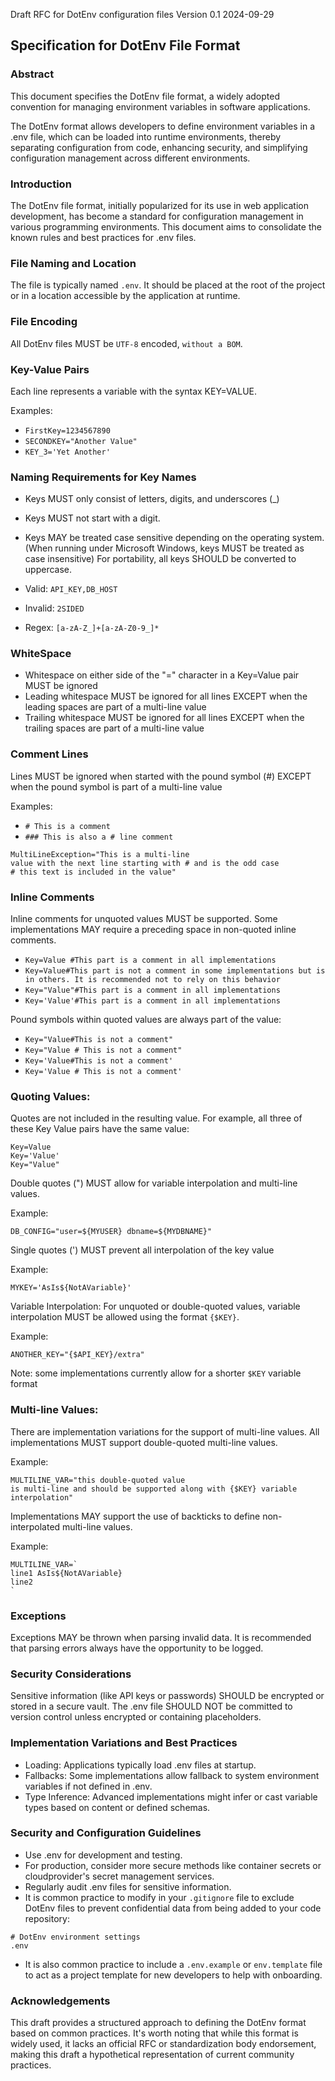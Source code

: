 Draft RFC for DotEnv configuration files
Version 0.1 2024-09-29

## Specification for DotEnv File Format

### Abstract

This document specifies the DotEnv file format, a widely adopted convention for managing environment variables in software applications.

The DotEnv format allows developers to define environment variables in a .env file, which can be loaded into runtime environments, thereby separating configuration from code, enhancing security, and simplifying configuration management across different environments.

### Introduction

The DotEnv file format, initially popularized for its use in web application development, has become a standard for configuration management in various programming environments. This document aims to consolidate the known rules and best practices for .env files.

### File Naming and Location

The file is typically named `.env`.
It should be placed at the root of the project or in a location accessible by the application at runtime.

### File Encoding
All DotEnv files MUST be `UTF-8` encoded, `without a BOM`.


### Key-Value Pairs
Each line represents a variable with the syntax KEY=VALUE.

Examples:

- `FirstKey=1234567890`
- `SECONDKEY="Another Value"`
- `KEY_3='Yet Another'`




### Naming Requirements for Key Names

- Keys MUST only consist of letters, digits, and underscores (_)
- Keys MUST not start with a digit.
- Keys MAY be treated case sensitive depending on the operating system. (When running under Microsoft Windows, keys MUST be treated as case insensitive)  For portability, all keys SHOULD be converted to uppercase.

- Valid: `API_KEY,DB_HOST`
- Invalid: `2SIDED`

- Regex: `[a-zA-Z_]+[a-zA-Z0-9_]*`



### WhiteSpace

- Whitespace on either side of the "=" character in a Key=Value pair MUST be ignored
- Leading whitespace MUST be ignored for all lines EXCEPT when the leading spaces are part of a multi-line value
- Trailing whitespace MUST be ignored for all lines EXCEPT when the trailing spaces are part of a multi-line value



### Comment Lines
Lines MUST be ignored when started with the pound symbol (#) EXCEPT when the pound symbol is part of a multi-line value

Examples:

- `# This is a comment`
- `### This is also a # line comment`
````
MultiLineException="This is a multi-line
value with the next line starting with # and is the odd case
# this text is included in the value"
````

### Inline Comments
Inline comments for unquoted values MUST be supported.  Some implementations MAY require a preceding space in non-quoted inline comments.

- `Key=Value #This part is a comment in all implementations`
- `Key=Value#This part is not a comment in some implementations but is in others. It is recommended not to rely on this behavior`
- `Key="Value"#This part is a comment in all implementations`
- `Key='Value'#This part is a comment in all implementations`

Pound symbols within quoted values are always part of the value:
- `Key="Value#This is not a comment"`
- `Key="Value # This is not a comment"`
- `Key='Value#This is not a comment'`
- `Key='Value # This is not a comment'`

### Quoting Values:
Quotes are not included in the resulting value.  For example, all three of these Key Value pairs have the same value:
````
Key=Value
Key='Value'
Key="Value"
````
Double quotes (") MUST allow for variable interpolation and multi-line values.

Example:

`DB_CONFIG="user=${MYUSER} dbname=${MYDBNAME}"`

Single quotes (') MUST prevent all interpolation of the key value

Example:

`MYKEY='AsIs${NotAVariable}'`

Variable Interpolation: For unquoted or double-quoted values, variable interpolation MUST be allowed using the format `{$KEY}`.

Example:

`ANOTHER_KEY="{$API_KEY}/extra"`

Note: some implementations currently allow for a shorter `$KEY` variable format


### Multi-line Values:

There are implementation variations for the support of multi-line values.  All implementations MUST support double-quoted multi-line values.

Example:
````
MULTILINE_VAR="this double-quoted value
is multi-line and should be supported along with {$KEY} variable interpolation"
````

Implementations MAY support the use of backticks to define non-interpolated multi-line values.

Example:
````
MULTILINE_VAR=`
line1 AsIs${NotAVariable}
line2
`
````



### Exceptions
Exceptions MAY be thrown when parsing invalid data.  It is recommended that parsing errors always have the opportunity to be logged.



### Security Considerations

Sensitive information (like API keys or passwords) SHOULD be encrypted or stored in a secure vault.
The .env file SHOULD NOT be committed to version control unless encrypted or containing placeholders.


### Implementation Variations and Best Practices

- Loading: Applications typically load .env files at startup.
- Fallbacks: Some implementations allow fallback to system environment variables if not defined in .env.
- Type Inference: Advanced implementations might infer or cast variable types based on content or defined schemas.



### Security and Configuration Guidelines

- Use .env for development and testing.
- For production, consider more secure methods like container secrets or cloudprovider's secret management services.
- Regularly audit .env files for sensitive information.
- It is common practice to modify in your `.gitignore` file to exclude DotEnv files to prevent confidential data from being added to your code repository:
````
# DotEnv environment settings
.env
````
- It is also common practice to include a `.env.example` or `env.template` file to act as a project template for new developers to help with onboarding.


### Acknowledgements

This draft provides a structured approach to defining the DotEnv format based on common practices. It's worth noting that while this format is widely used, it lacks an official RFC or standardization body endorsement, making this draft a hypothetical representation of current community practices.
